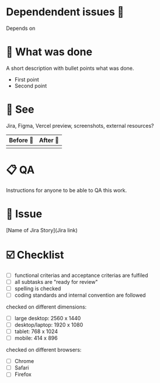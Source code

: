 # Dependendent issues 🔗
Depends on 

# 📲 What was done

A short description with bullet points what was done.
- First point
- Second point

# 👀 See

Jira, Figma, Vercel preview, screenshots, external resources?

| Before 🐛 | After 🦋 |
| --- | --- |
|  |  |

# 📋 QA

Instructions for anyone to be able to QA this work.

# 📖 Issue

[Name of Jira Story](Jira link)

# ☑️ Checklist
- [ ] functional criterias and acceptance criterias are fulfiled
- [ ] all subtasks are "ready for review"
- [ ] spelling is checked
- [ ] coding standards and internal convention are followed

checked on different dimensions:
- [ ] large desktop:  2560 x 1440
- [ ] desktop/laptop: 1920 x 1080
- [ ] tablet:         768 x 1024
- [ ] mobile:         414 x 896

checked on different browsers:
- [ ] Chrome
- [ ] Safari
- [ ] Firefox